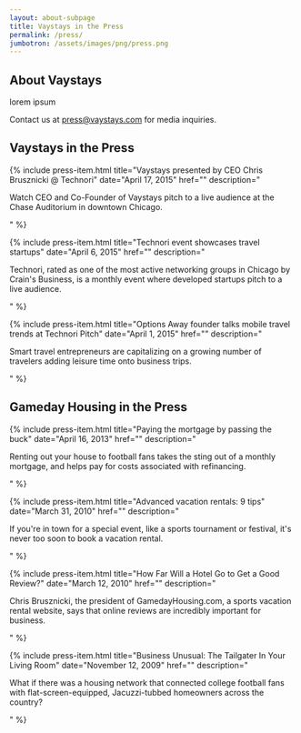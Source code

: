 ```yaml
---
layout: about-subpage
title: Vaystays in the Press
permalink: /press/
jumbotron: /assets/images/png/press.png
---
```


## About Vaystays

lorem ipsum

Contact us at [press@vaystays.com](mailto:press@vaystays.com) for media inquiries.


## Vaystays in the Press

{% include press-item.html
  title="Vaystays presented by CEO Chris Brusznicki @ Technori"
  date="April 17, 2015"
  href=""
  description="<p>Watch CEO and Co-Founder of Vaystays pitch to a live audience at the Chase Auditorium in downtown Chicago.</p>"
%}

{% include press-item.html
  title="Technori event showcases travel startups"
  date="April 6, 2015"
  href=""
  description="<p>Technori, rated as one of the most active networking groups in Chicago by Crain's Business, is a monthly event where developed startups pitch to a live audience.</p>"
%}

{% include press-item.html
  title="Options Away founder talks mobile travel trends at Technori Pitch"
  date="April 1, 2015"
  href=""
  description="<p>Smart travel entrepreneurs are capitalizing on a growing number of travelers adding leisure time onto business trips.</p>"
%}

## Gameday Housing in the Press

{% include press-item.html
  title="Paying the mortgage by passing the buck"
  date="April 16, 2013"
  href=""
  description="<p>Renting out your house to football fans takes the sting out of a monthly mortgage, and helps pay for costs associated with refinancing.</p>"
%}

{% include press-item.html
  title="Advanced vacation rentals: 9 tips"
  date="March 31, 2010"
  href=""
  description="<p>If you're in town for a special event, like a sports tournament or festival, it's never too soon to book a vacation rental.</p>"
%}

{% include press-item.html
  title="How Far Will a Hotel Go to Get a Good Review?"
  date="March 12, 2010"
  href=""
  description="<p>Chris Brusznicki, the president of GamedayHousing.com, a sports vacation rental website, says that online reviews are incredibly important for business.</p>"
%}

{% include press-item.html
  title="Business Unusual: The Tailgater In Your Living Room"
  date="November 12, 2009"
  href=""
  description="<p>What if there was a housing network that connected college football fans with flat-screen-equipped, Jacuzzi-tubbed homeowners across the country?</p>"
%}
